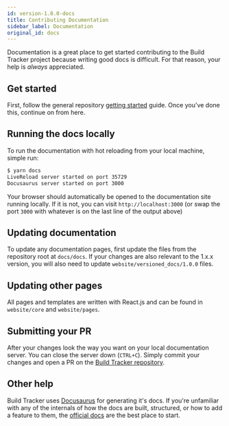 ```yaml
---
id: version-1.0.0-docs
title: Contributing Documentation
sidebar_label: Documentation
original_id: docs
---
```


Documentation is a great place to get started contributing to the Build Tracker project because writing good docs is difficult. For that reason, your help is _always_ appreciated.

## Get started

First, follow the general repository [getting started](./contributing) guide. Once you've done this, continue on from here.

## Running the docs locally

To run the documentation with hot reloading from your local machine, simple run:

```sh
$ yarn docs
LiveReload server started on port 35729
Docusaurus server started on port 3000
```

Your browser should automatically be opened to the documentation site running locally. If it is not, you can visit `http://localhost:3000` (or swap the port `3000` with whatever is on the last line of the output above)

## Updating documentation

To update any documentation pages, first update the files from the repository root at `docs/docs`. If your changes are also relevant to the 1.x.x version, you will also need to update `website/versioned_docs/1.0.0` files.

## Updating other pages

All pages and templates are written with React.js and can be found in `website/core` and `website/pages`.

## Submitting your PR

After your changes look the way you want on your local documentation server. You can close the server down (`CTRL+C`). Simply commit your changes and open a PR on the [Build Tracker repository](https://github.com/paularmstrong/build-tracker).

## Other help

Build Tracker uses [Docusaurus](https://docusaurus.io) for generating it's docs. If you're unfamiliar with any of the internals of how the docs are built, structured, or how to add a feature to them, the [official docs](https://docusaurus.io) are the best place to start.
